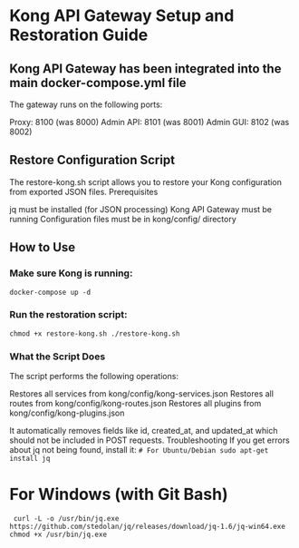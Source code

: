 # Kong API Gateway Setup and Restoration Guide


## Kong API Gateway has been integrated into the main docker-compose.yml file
The gateway runs on the following ports:

Proxy: 8100 (was 8000)
Admin API: 8101 (was 8001)
Admin GUI: 8102 (was 8002)



## Restore Configuration Script
The restore-kong.sh script allows you to restore your Kong configuration from exported JSON files.
Prerequisites

jq must be installed (for JSON processing)
Kong API Gateway must be running
Configuration files must be in kong/config/ directory

## How to Use

### Make sure Kong is running:

` docker-compose up -d `

### Run the restoration script:

` chmod +x restore-kong.sh
./restore-kong.sh `

### What the Script Does
The script performs the following operations:

Restores all services from kong/config/kong-services.json
Restores all routes from kong/config/kong-routes.json
Restores all plugins from kong/config/kong-plugins.json

It automatically removes fields like id, created_at, and updated_at which should not be included in POST requests.
Troubleshooting
If you get errors about jq not being found, install it:
`# For Ubuntu/Debian
sudo apt-get install jq `

# For Windows (with Git Bash)
` curl -L -o /usr/bin/jq.exe https://github.com/stedolan/jq/releases/download/jq-1.6/jq-win64.exe
chmod +x /usr/bin/jq.exe`